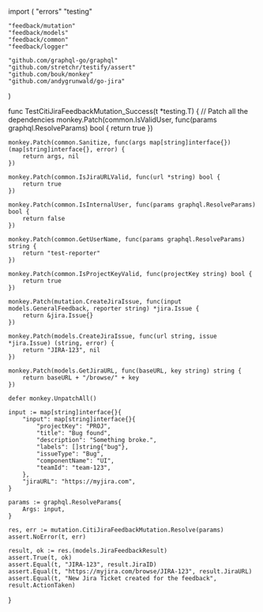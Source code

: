 import (
    "errors"
    "testing"

    "feedback/mutation"
    "feedback/models"
    "feedback/common"
    "feedback/logger"

    "github.com/graphql-go/graphql"
    "github.com/stretchr/testify/assert"
    "github.com/bouk/monkey"
    "github.com/andygrunwald/go-jira"
)



func TestCitiJiraFeedbackMutation_Success(t *testing.T) {
    // Patch all the dependencies
    monkey.Patch(common.IsValidUser, func(params graphql.ResolveParams) bool {
        return true
    })

    monkey.Patch(common.Sanitize, func(args map[string]interface{}) (map[string]interface{}, error) {
        return args, nil
    })

    monkey.Patch(common.IsJiraURLValid, func(url *string) bool {
        return true
    })

    monkey.Patch(common.IsInternalUser, func(params graphql.ResolveParams) bool {
        return false
    })

    monkey.Patch(common.GetUserName, func(params graphql.ResolveParams) string {
        return "test-reporter"
    })

    monkey.Patch(common.IsProjectKeyValid, func(projectKey string) bool {
        return true
    })

    monkey.Patch(mutation.CreateJiraIssue, func(input models.GeneralFeedback, reporter string) *jira.Issue {
        return &jira.Issue{}
    })

    monkey.Patch(models.CreateJiraIssue, func(url string, issue *jira.Issue) (string, error) {
        return "JIRA-123", nil
    })

    monkey.Patch(models.GetJiraURL, func(baseURL, key string) string {
        return baseURL + "/browse/" + key
    })

    defer monkey.UnpatchAll()

    input := map[string]interface{}{
        "input": map[string]interface{}{
            "projectKey": "PROJ",
            "title": "Bug found",
            "description": "Something broke.",
            "labels": []string{"bug"},
            "issueType": "Bug",
            "componentName": "UI",
            "teamId": "team-123",
        },
        "jiraURL": "https://myjira.com",
    }

    params := graphql.ResolveParams{
        Args: input,
    }

    res, err := mutation.CitiJiraFeedbackMutation.Resolve(params)
    assert.NoError(t, err)

    result, ok := res.(models.JiraFeedbackResult)
    assert.True(t, ok)
    assert.Equal(t, "JIRA-123", result.JiraID)
    assert.Equal(t, "https://myjira.com/browse/JIRA-123", result.JiraURL)
    assert.Equal(t, "New Jira Ticket created for the feedback", result.ActionTaken)
}
